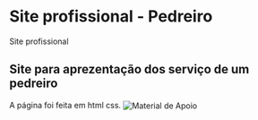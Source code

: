 # Site profissional - Pedreiro
 Site profissional
 ## Site para aprezentação dos serviço de um pedreiro
 A página foi feita em html css.
 <img align="center" alt="Material de Apoio" src="https://img.shields.io/badge/HTML-33E7E8?style=for-the-badge">
